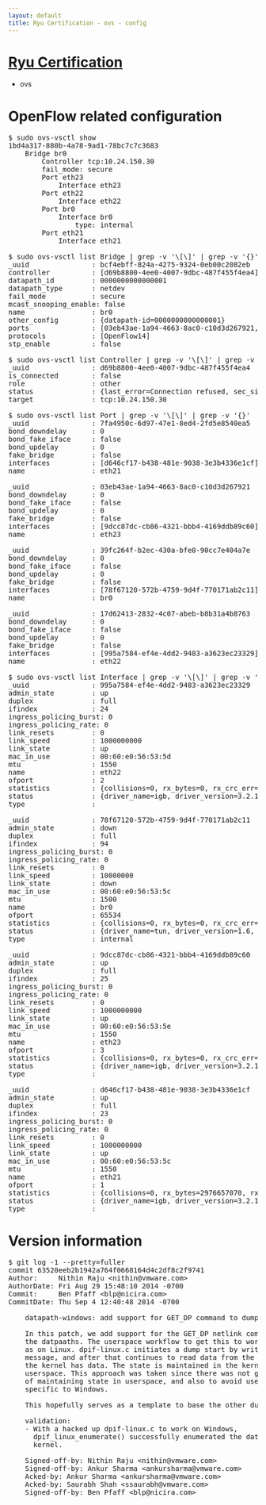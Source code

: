 ```yaml
---
layout: default
title: Ryu Certification - ovs - config
---
```

# [Ryu Certification](http://osrg.github.io/ryu/certification.html)
* ovs 

# OpenFlow related configuration
<pre>
$ sudo ovs-vsctl show
1bd4a317-880b-4a78-9ad1-78bc7c7c3683
    Bridge br0
        Controller tcp:10.24.150.30
        fail_mode: secure
        Port eth23
            Interface eth23
        Port eth22
            Interface eth22
        Port br0
            Interface br0
                type: internal
        Port eth21
            Interface eth21

$ sudo ovs-vsctl list Bridge | grep -v '\[\]' | grep -v '{}'
_uuid               : bcf4ebff-824a-4275-9324-0eb00c2082eb
controller          : [d69b8800-4ee0-4007-9dbc-487f455f4ea4]
datapath_id         : 0000000000000001
datapath_type       : netdev
fail_mode           : secure
mcast_snooping_enable: false
name                : br0
other_config        : {datapath-id=0000000000000001}
ports               : [03eb43ae-1a94-4663-8ac0-c10d3d267921, 17d62413-2832-4c07-abeb-b8b31a4b8763, 39fc264f-b2ec-430a-bfe0-90cc7e404a7e, 7fa4950c-6d97-47e1-8ed4-2fd5e8540ea5]
protocols           : [OpenFlow14]
stp_enable          : false

$ sudo ovs-vsctl list Controller | grep -v '\[\]' | grep -v '{}'
_uuid               : d69b8800-4ee0-4007-9dbc-487f455f4ea4
is_connected        : false
role                : other
status              : {last_error=Connection refused, sec_since_connect=677, sec_since_disconnect=0, state=BACKOFF}
target              : tcp:10.24.150.30

$ sudo ovs-vsctl list Port | grep -v '\[\]' | grep -v '{}'
_uuid               : 7fa4950c-6d97-47e1-8ed4-2fd5e8540ea5
bond_downdelay      : 0
bond_fake_iface     : false
bond_updelay        : 0
fake_bridge         : false
interfaces          : [d646cf17-b438-481e-9038-3e3b4336e1cf]
name                : eth21

_uuid               : 03eb43ae-1a94-4663-8ac0-c10d3d267921
bond_downdelay      : 0
bond_fake_iface     : false
bond_updelay        : 0
fake_bridge         : false
interfaces          : [9dcc87dc-cb86-4321-bbb4-4169ddb89c60]
name                : eth23

_uuid               : 39fc264f-b2ec-430a-bfe0-90cc7e404a7e
bond_downdelay      : 0
bond_fake_iface     : false
bond_updelay        : 0
fake_bridge         : false
interfaces          : [78f67120-572b-4759-9d4f-770171ab2c11]
name                : br0

_uuid               : 17d62413-2832-4c07-abeb-b8b31a4b8763
bond_downdelay      : 0
bond_fake_iface     : false
bond_updelay        : 0
fake_bridge         : false
interfaces          : [995a7584-ef4e-4dd2-9483-a3623ec23329]
name                : eth22

$ sudo ovs-vsctl list Interface | grep -v '\[\]' | grep -v '{}'
_uuid               : 995a7584-ef4e-4dd2-9483-a3623ec23329
admin_state         : up
duplex              : full
ifindex             : 24
ingress_policing_burst: 0
ingress_policing_rate: 0
link_resets         : 0
link_speed          : 1000000000
link_state          : up
mac_in_use          : 00:60:e0:56:53:5d
mtu                 : 1550
name                : eth22
ofport              : 2
statistics          : {collisions=0, rx_bytes=0, rx_crc_err=0, rx_dropped=0, rx_errors=0, rx_frame_err=0, rx_over_err=0, rx_packets=0, tx_bytes=1321204080, tx_dropped=0, tx_errors=0, tx_packets=23798458}
status              : {driver_name=igb, driver_version=3.2.10-k, firmware_version=2.10-9}
type                : 

_uuid               : 78f67120-572b-4759-9d4f-770171ab2c11
admin_state         : down
duplex              : full
ifindex             : 94
ingress_policing_burst: 0
ingress_policing_rate: 0
link_resets         : 0
link_speed          : 10000000
link_state          : down
mac_in_use          : 00:60:e0:56:53:5c
mtu                 : 1500
name                : br0
ofport              : 65534
statistics          : {collisions=0, rx_bytes=0, rx_crc_err=0, rx_dropped=0, rx_errors=0, rx_frame_err=0, rx_over_err=0, rx_packets=0, tx_bytes=0, tx_dropped=0, tx_errors=0, tx_packets=0}
status              : {driver_name=tun, driver_version=1.6, firmware_version=N/A}
type                : internal

_uuid               : 9dcc87dc-cb86-4321-bbb4-4169ddb89c60
admin_state         : up
duplex              : full
ifindex             : 25
ingress_policing_burst: 0
ingress_policing_rate: 0
link_resets         : 0
link_speed          : 1000000000
link_state          : up
mac_in_use          : 00:60:e0:56:53:5e
mtu                 : 1550
name                : eth23
ofport              : 3
statistics          : {collisions=0, rx_bytes=0, rx_crc_err=0, rx_dropped=0, rx_errors=0, rx_frame_err=0, rx_over_err=0, rx_packets=0, tx_bytes=3431910000, tx_dropped=0, tx_errors=0, tx_packets=2287940}
status              : {driver_name=igb, driver_version=3.2.10-k, firmware_version=2.10-9}
type                : 

_uuid               : d646cf17-b438-481e-9038-3e3b4336e1cf
admin_state         : up
duplex              : full
ifindex             : 23
ingress_policing_burst: 0
ingress_policing_rate: 0
link_resets         : 0
link_speed          : 1000000000
link_state          : up
mac_in_use          : 00:60:e0:56:53:5c
mtu                 : 1550
name                : eth21
ofport              : 1
statistics          : {collisions=0, rx_bytes=2976657070, rx_crc_err=0, rx_dropped=0, rx_errors=0, rx_frame_err=0, rx_over_err=0, rx_packets=33505559, tx_bytes=0, tx_dropped=0, tx_errors=0, tx_packets=0}
status              : {driver_name=igb, driver_version=3.2.10-k, firmware_version=2.10-9}
type                : 
</pre>

# Version information
<pre>
$ git log -1 --pretty=fuller
commit 63520eeb2b1942a764f0668164d4c2df8c2f9741
Author:     Nithin Raju &lt;nithin@vmware.com&gt;
AuthorDate: Fri Aug 29 15:48:10 2014 -0700
Commit:     Ben Pfaff &lt;blp@nicira.com&gt;
CommitDate: Thu Sep 4 12:40:48 2014 -0700

    datapath-windows: add support for GET_DP command to dump datpaths
    
    In this patch, we add support for the GET_DP netlink command to dump
    the datpaaths. The userspace workflow to get this to work is the same
    as on Linux. dpif-linux.c initiates a dump start by writing a netlink
    message, and after that continues to read data from the kernel while
    the kernel has data. The state is maintained in the kernel, and not in
    userspace. This approach was taken since there was not great benefit
    of maintaining state in userspace, and also to avoid userspace changes
    specific to Windows.
    
    This hopefully serves as a template to base the other dump commands on.
    
    validation:
    - With a hacked up dpif-linux.c to work on Windows,
      dpif_linux_enumerate&#40;&#41; successfully enumerated the datapaths in the
      kernel.
    
    Signed-off-by: Nithin Raju &lt;nithin@vmware.com&gt;
    Signed-off-by: Ankur Sharma &lt;ankursharma@vmware.com&gt;
    Acked-by: Ankur Sharma &lt;ankursharma@vmware.com&gt;
    Acked-by: Saurabh Shah &lt;ssaurabh@vmware.com&gt;
    Signed-off-by: Ben Pfaff &lt;blp@nicira.com&gt;
</pre>
